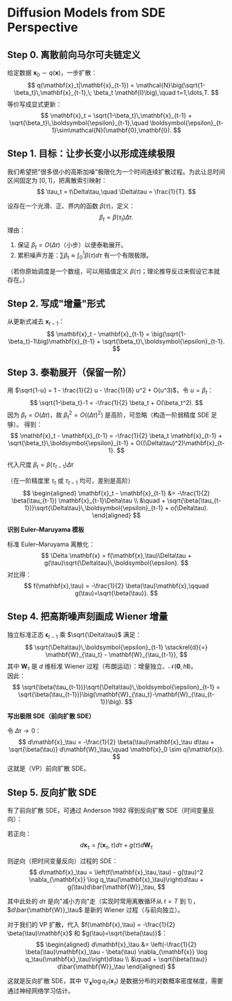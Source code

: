 # Diffusion Models from SDE Perspective

## Step 0. 离散前向马尔可夫链定义

给定数据 $\mathbf{x}_0 \sim q(\mathbf{x})$，一步扩散：
$$
q(\mathbf{x}_t|\mathbf{x}_{t-1}) = \mathcal{N}\big(\sqrt{1-\beta_t}\,\mathbf{x}_{t-1},\; \beta_t \mathbf{I}\big),\quad t=1,\dots,T.
$$
等价写成显式更新：
$$
\mathbf{x}_t = \sqrt{1-\beta_t}\,\mathbf{x}_{t-1} + \sqrt{\beta_t}\,\boldsymbol{\epsilon}_{t-1},\quad \boldsymbol{\epsilon}_{t-1}\sim\mathcal{N}(\mathbf{0},\mathbf{I}).
$$

## Step 1. 目标：让步长变小以形成连续极限

我们希望把"很多很小的高斯加噪"极限化为一个时间连续扩散过程。为此让总时间区间固定为 $[0,1]$，把离散索引映射：
$$
\tau_t = t\Delta\tau,\quad \Delta\tau = \frac{1}{T}.
$$

设存在一个光滑、正、界内的函数 $\beta(\tau)$，定义：
$$
\beta_t = \beta(\tau_t)\Delta\tau.
$$
理由：
1. 保证 $\beta_t = O(\Delta\tau)$（小步）以便泰勒展开。
2. 累积噪声方差：$\sum \beta_t \approx \int_0^1 \beta(\tau)d\tau$ 有一个有限极限。

（若你原始调度是一个数组，可以用插值定义 $\beta(\tau)$；理论推导反过来假设它本就存在。）

## Step 2. 写成"增量"形式

从更新式减去 $\mathbf{x}_{t-1}$：
$$
\mathbf{x}_t - \mathbf{x}_{t-1} = \big(\sqrt{1-\beta_t}-1\big)\mathbf{x}_{t-1} + \sqrt{\beta_t}\,\boldsymbol{\epsilon}_{t-1}.
$$

## Step 3. 泰勒展开（保留一阶）

用 $\sqrt{1-u} = 1 - \frac{1}{2} u - \frac{1}{8} u^2 + O(u^3)$，令 $u=\beta_t$：
$$
\sqrt{1-\beta_t}-1 = -\frac{1}{2} \beta_t + O(\beta_t^2).
$$
因为 $\beta_t = O(\Delta\tau)$，故 $\beta_t^2 = O((\Delta\tau)^2)$ 是高阶，可忽略（构造一阶弱精度 SDE 足够）。
得到：
$$
\mathbf{x}_t - \mathbf{x}_{t-1} = -\frac{1}{2} \beta_t \mathbf{x}_{t-1} + \sqrt{\beta_t}\,\boldsymbol{\epsilon}_{t-1} + O((\Delta\tau)^2)\mathbf{x}_{t-1}.
$$

代入尺度 $\beta_t = \beta(\tau_{t-1})\Delta\tau$

（在一阶精度里 $\tau_t$ 或 $\tau_{t-1}$ 均可，差别是高阶）
$$
\begin{aligned}
\mathbf{x}_t - \mathbf{x}_{t-1}
&= -\frac{1}{2} \beta(\tau_{t-1}) \mathbf{x}_{t-1}\Delta\tau \\
&\quad + \sqrt{\beta(\tau_{t-1})}\sqrt{\Delta\tau}\,\boldsymbol{\epsilon}_{t-1} + o(\Delta\tau).
\end{aligned}
$$

**识别 Euler–Maruyama 模板**

标准 Euler–Maruyama 离散化：
$$
\Delta \mathbf{x} = f(\mathbf{x},\tau)\Delta\tau + g(\tau)\sqrt{\Delta\tau}\,\boldsymbol{\epsilon}.
$$
对比得：
$$
f(\mathbf{x},\tau) = -\frac{1}{2} \beta(\tau)\mathbf{x},\qquad g(\tau)=\sqrt{\beta(\tau)}.
$$

## Step 4. 把高斯噪声刻画成 Wiener 增量

独立标准正态 $\boldsymbol{\epsilon}_{t-1}$ 乘 $\sqrt{\Delta\tau}$ 满足：
$$
\sqrt{\Delta\tau}\,\boldsymbol{\epsilon}_{t-1} \stackrel{d}{=} \mathbf{W}_{\tau_t} - \mathbf{W}_{\tau_{t-1}},
$$
其中 $\mathbf{W}_\tau$ 是 $d$ 维标准 Wiener 过程（布朗运动）：增量独立、$\mathcal{N}(\mathbf{0}, h\mathbf{I})$。  
因此：
$$
\sqrt{\beta(\tau_{t-1})}\sqrt{\Delta\tau}\,\boldsymbol{\epsilon}_{t-1}
= \sqrt{\beta(\tau_{t-1})}\big(\mathbf{W}_{\tau_t}-\mathbf{W}_{\tau_{t-1}}\big).
$$

**写出极限 SDE（前向扩散 SDE）**

令 $\Delta\tau \to 0$：
$$
d\mathbf{x}_\tau = -\frac{1}{2} \beta(\tau)\mathbf{x}_\tau d\tau + \sqrt{\beta(\tau)} d\mathbf{W}_\tau,\quad \mathbf{x}_0 \sim q(\mathbf{x}).
$$
这就是（VP）前向扩散 SDE。  

## Step 5. 反向扩散 SDE

有了前向扩散 SDE，可通过 Anderson 1982 得到反向扩散 SDE（时间变量反向）：

若正向：
$$
d\mathbf{x}_\tau = f(\mathbf{x}_\tau,\tau)d\tau + g(\tau)d\mathbf{W}_\tau
$$

则逆向（把时间变量反向）过程的 SDE：
$$
d\mathbf{x}_\tau = \left(f(\mathbf{x}_\tau,\tau) - g(\tau)^2 \nabla_{\mathbf{x}} \log q_\tau(\mathbf{x}_\tau)\right)d\tau + g(\tau)d\bar{\mathbf{W}}_\tau,
$$

其中此处的 $d\tau$ 是向"减小方向"走（实现时常用离散循环从 $t=T$ 到 $1$），$d\bar{\mathbf{W}}_\tau$ 是新的 Wiener 过程（与前向独立）。

对于我们的 VP 扩散，代入 $f(\mathbf{x},\tau) = -\frac{1}{2} \beta(\tau)\mathbf{x}$ 和 $g(\tau)=\sqrt{\beta(\tau)}$：
$$
\begin{aligned}
d\mathbf{x}_\tau &= \left(-\frac{1}{2} \beta(\tau)\mathbf{x}_\tau - \beta(\tau) \nabla_{\mathbf{x}} \log q_\tau(\mathbf{x}_\tau)\right)d\tau \\
&\quad + \sqrt{\beta(\tau)} d\bar{\mathbf{W}}_\tau
\end{aligned}
$$

这就是反向扩散 SDE，其中 $\nabla_{\mathbf{x}} \log q_\tau(\mathbf{x}_\tau)$ 是数据分布的对数概率密度梯度，需要通过神经网络学习估计。

